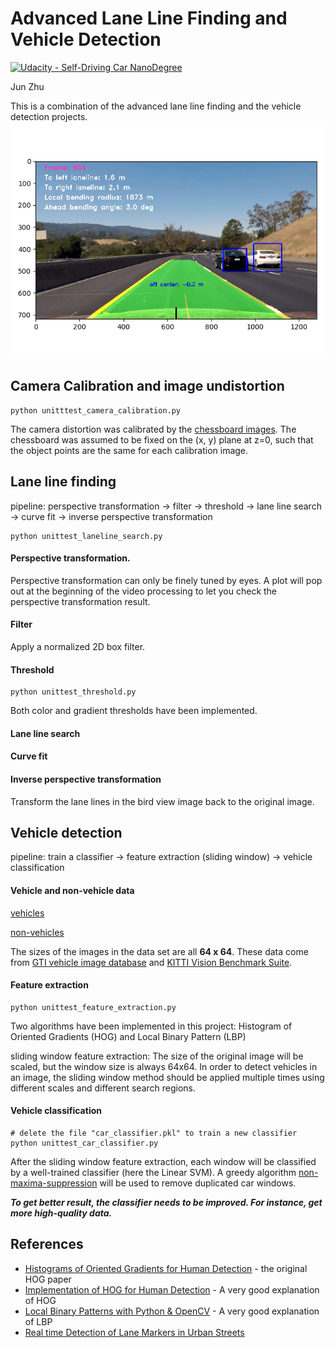 # Advanced Lane Line Finding and Vehicle Detection

[![Udacity - Self-Driving Car NanoDegree](https://s3.amazonaws.com/udacity-sdc/github/shield-carnd.svg)](http://www.udacity.com/drive)

Jun Zhu

This is a combination of the advanced lane line finding and the vehicle detection projects.
![alt text](highlight-1.png)


## Camera Calibration and image undistortion 

```
python unitttest_camera_calibration.py
```

The camera distortion was calibrated by the [chessboard images](./camera_cal/). The chessboard was assumed to be fixed on the (x, y) plane at z=0, such that the object points are the same for each calibration image.


## Lane line finding

pipeline: perspective transformation -> filter -> threshold -> lane line search -> curve fit -> inverse perspective transformation

```
python unittest_laneline_search.py
```

#### Perspective transformation.

Perspective transformation can only be finely tuned by eyes. A plot will pop out at the beginning of the video processing to let you check the perspective transformation result.

#### Filter

Apply a normalized 2D box filter.

#### Threshold

```
python unittest_threshold.py
```

Both color and gradient thresholds have been implemented.

#### Lane line search



#### Curve fit



#### Inverse perspective transformation

Transform the lane lines in the bird view image back to the original image.

## Vehicle detection

pipeline: train a classifier -> feature extraction (sliding window) -> vehicle classification

#### Vehicle and non-vehicle data

[vehicles](https://s3.amazonaws.com/udacity-sdc/Vehicle_Tracking/vehicles.zip)

[non-vehicles](https://s3.amazonaws.com/udacity-sdc/Vehicle_Tracking/non-vehicles.zip) 

The sizes of the images in the data set are all **64 x 64**. These data come from [GTI vehicle image database](http://www.gti.ssr.upm.es/data/Vehicle_database.html) and [KITTI Vision Benchmark Suite](http://www.cvlibs.net/datasets/kitti/).

#### Feature extraction

```
python unittest_feature_extraction.py
```

 Two algorithms have been implemented in this project: Histogram of Oriented Gradients (HOG) and Local Binary Pattern (LBP) 

sliding window feature extraction: The size of the original image will be scaled, but the window size is always 64x64. In order to detect vehicles in an image, the sliding window method should be applied multiple times using different scales and different search regions.

#### Vehicle classification

```
# delete the file "car_classifier.pkl" to train a new classifier
python unittest_car_classifier.py
```

After the sliding window feature extraction, each window will be classified by a well-trained classifier (here the Linear SVM). A greedy algorithm [non-maxima-suppression](http://www.pyimagesearch.com/2015/02/16/faster-non-maximum-suppression-python/) will be used to remove duplicated car windows.

***To get better result, the classifier needs to be improved. For instance, get more high-quality data.***

## References

- [Histograms of Oriented Gradients for Human Detection](http://www.csd.uwo.ca/~olga/Courses/Fall2009/9840/Papers/DalalTriggsCVPR05.pdf) - the original HOG paper
- [Implementation of HOG for Human Detection](http://www.geocities.ws/talh_davidc/#cst_extract) - A very good explanation of HOG
- [Local Binary Patterns with Python & OpenCV](http://www.pyimagesearch.com/2015/12/07/local-binary-patterns-with-python-opencv) - A very good explanation of LBP
- [Real time Detection of Lane Markers in Urban Streets](https://arxiv.org/abs/1411.7113)
